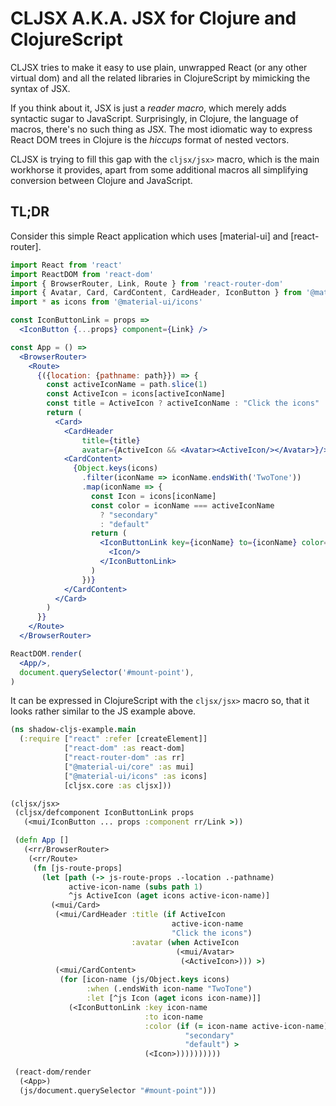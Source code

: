 # CLJSX A.K.A. JSX for Clojure and ClojureScript

CLJSX tries to make it easy to use plain, unwrapped React (or any other virtual
dom) and all the related libraries in ClojureScript by mimicking the syntax of
JSX.

If you think about it, JSX is just a _reader macro_, which merely adds syntactic
sugar to JavaScript. Surprisingly, in Clojure, the language of macros, there's
no such thing as JSX. The most idiomatic way to express React DOM trees in
Clojure is the _hiccups_ format of nested vectors.

CLJSX is trying to fill this gap with the `cljsx/jsx>` macro, which is the main
workhorse it provides, apart from some additional macros all simplifying
conversion between Clojure and JavaScript.

## TL;DR

Consider this simple React application which uses [material-ui] and
[react-router].

```jsx
import React from 'react'
import ReactDOM from 'react-dom'
import { BrowserRouter, Link, Route } from 'react-router-dom'
import { Avatar, Card, CardContent, CardHeader, IconButton } from '@material-ui/core'
import * as icons from '@material-ui/icons'

const IconButtonLink = props =>
  <IconButton {...props} component={Link} />

const App = () =>
  <BrowserRouter>
    <Route>
      {({location: {pathname: path}}) => {
        const activeIconName = path.slice(1)
        const ActiveIcon = icons[activeIconName]
        const title = ActiveIcon ? activeIconName : "Click the icons"
        return (
          <Card>
            <CardHeader
                title={title}
                avatar={ActiveIcon && <Avatar><ActiveIcon/></Avatar>}/>
            <CardContent>
              {Object.keys(icons)
                .filter(iconName => iconName.endsWith('TwoTone'))
                .map(iconName => {
                  const Icon = icons[iconName]
                  const color = iconName === activeIconName
                    ? "secondary"
                    : "default"
                  return (
                    <IconButtonLink key={iconName} to={iconName} color={color} >
                      <Icon/>
                    </IconButtonLink>
                  )
                })}
            </CardContent>
          </Card>
        )
      }}
    </Route>
  </BrowserRouter>

ReactDOM.render(
  <App/>,
  document.querySelector('#mount-point'),
)
```

It can be expressed in ClojureScript with the `cljsx/jsx>` macro so,
that it looks rather similar to the JS example above.

```clj
(ns shadow-cljs-example.main
  (:require ["react" :refer [createElement]]
            ["react-dom" :as react-dom]
            ["react-router-dom" :as rr]
            ["@material-ui/core" :as mui]
            ["@material-ui/icons" :as icons]
            [cljsx.core :as cljsx]))

(cljsx/jsx>
 (cljsx/defcomponent IconButtonLink props
   (<mui/IconButton ... props :component rr/Link >))

 (defn App []
   (<rr/BrowserRouter>
    (<rr/Route>
     (fn [js-route-props]
       (let [path (-> js-route-props .-location .-pathname)
             active-icon-name (subs path 1)
             ^js ActiveIcon (aget icons active-icon-name)]
         (<mui/Card>
          (<mui/CardHeader :title (if ActiveIcon
                                    active-icon-name
                                    "Click the icons")
                           :avatar (when ActiveIcon
                                     (<mui/Avatar>
                                      (<ActiveIcon>))) >)
          (<mui/CardContent>
           (for [icon-name (js/Object.keys icons)
                 :when (.endsWith icon-name "TwoTone")
                 :let [^js Icon (aget icons icon-name)]]
             (<IconButtonLink :key icon-name
                              :to icon-name
                              :color (if (= icon-name active-icon-name)
                                       "secondary"
                                       "default") >
                              (<Icon>))))))))))

 (react-dom/render
  (<App>)
  (js/document.querySelector "#mount-point")))
```




